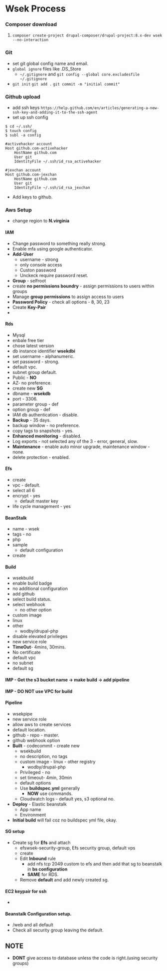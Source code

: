 # Wsek Process

### Composer download
1. `composer create-project drupal-composer/drupal-project:8.x-dev wsek --no-interaction`

### Git
* set git global config name and email.
* `global ignore` files like .DS_Store
  * `~/.gitignore` and `git config --global core.excludesfile ~/.gitignore`
* `git init` `git add .` `git commit -m "initial commit"`


### Github upload
* add ssh keys `https://help.github.com/en/articles/generating-a-new-ssh-key-and-adding-it-to-the-ssh-agent`
* set up ssh config
```
$ cd ~/.ssh/
$ touch config
$ subl -a config
```
```
#activehacker account
Host github.com-activehacker
	HostName github.com
	User git
	IdentityFile ~/.ssh/id_rsa_activehacker

#jexchan account
Host github.com-jexchan
	HostName github.com
	User git
	IdentityFile ~/.ssh/id_rsa_jexchan
```
* Add keys to github.

### Aws Setup
* change region to **N.virginia**

#### IAM
* Change password to something really strong.
* Enable mfa using google authenticator.
* **Add-User**
	* username - strong
	* only console access
	* Custon password
	* Unckeck require password reset.
* **Group** - selfroot
* create **no permissions boundry** - assign permissions to users within groups
* Manage **group permissions** to assign access to users
* **Password Policy** - check all options - 8, 30, 23
* Create **Key-Pair**
*

#### Rds
* Mysql
* enbale free tier
* chose latest version
* db instance identifier **wsekdbi**
* set username - alphanumeric.
* set password - strong.
* default vpc.
* subnet group default.
* Public - **NO**
* AZ- no preference.
* create new **SG**
* dbname - **wsekdb**
* port - 3306.
* parameter group - def
* option group - def
* IAM db authentication - disable.
* **Backup** - 35 days.
* backup window - no preference.
* copy tags to snapshots - yes.
* **Enhanced monitoring** - disabled.
* Log exports - not selected any of the 3 - error, general, slow.
* **Maintenance** - enable auto minor upgrade, maintenance window - none.
* delete protection - enabled.
  
#### Efs
* create
* vpc - default.
* select all 6 
* encrypt - yes
	* default master key
* life cycle management - yes

#### BeanStalk
* name - wsek
* tags - no
* php
* sample
	* default configuration
* create

#### Build
* wsekbuild
* enable build badge
* no additional configuration
* add github
* select build status.
* select webhook
	* no other option
* custom image
* linux
* other
	* wodby/drupal-php
* disable elevated privileges
* new service role
* **TimeOut**- 4mins, 30mins.
* No certificate
* default vpc
* no subnet
* default sg

#### IMP - Get the s3 bucket name -> make build -> add pipeline
#### IMP - DO NOT use VPC for build

#### Pipeline
* wsekpipe
* new service role
* allow aws to create services
* default location.
* github - repo - master.
* github webhook option
* **Built** - codecommit - create new
	* wsekbuild
	* no description, no tags
	* custom image - linux - other registry
		* wodby/drupal-php
	* Privileged - no
	* set timeout- 4min, 30min
	* default options
	* Use **buildspec.yml** generally
		* **NOW** use commands.
	* Cloudwatch logs - default yes, s3 optional no.
* **Deploy** - Elastic beanstalk
	* App name
	* Environment
* **Initial build** will fail coz no buildspec yml file, okay.

#### SG setup
* Create sg for **Efs** and attach
	* efswsek-security-group, Efs security group, default vps
	* create
	* Edit **Inbound** rule
		* add nfs tcp 2049 custom to efs and then add that sg to beanstalk in **bs configuration**
		* **SAME** for RDS.
	* Remove **default** and add newly created sg.

#### EC2 keypair for ssh
* 

#### Beanstalk Configuration setup.
* /web and all default
* Check all security group leaving the default.

## NOTE
* **DONT** give access to database unless the code is right.(using security groups)

